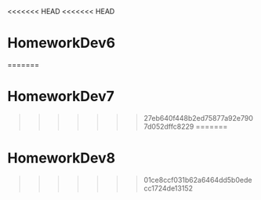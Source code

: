 <<<<<<< HEAD
<<<<<<< HEAD
# HomeworkDev6
=======
# HomeworkDev7
>>>>>>> 27eb640f448b2ed75877a92e7907d052dffc8229
=======
# HomeworkDev8
>>>>>>> 01ce8ccf031b62a6464dd5b0edecc1724de13152
